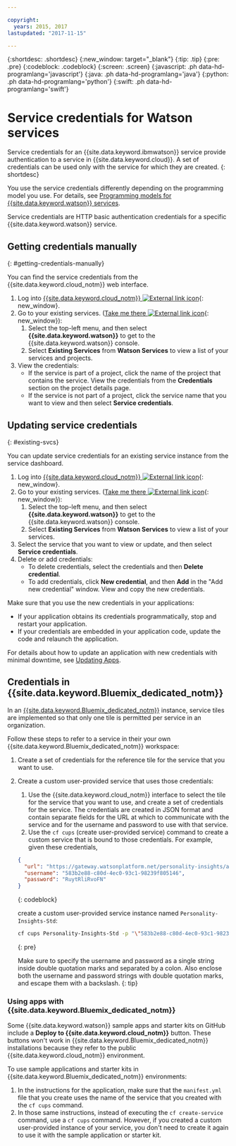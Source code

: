 ```yaml
---

copyright:
  years: 2015, 2017
lastupdated: "2017-11-15"

---
```


{:shortdesc: .shortdesc}
{:new_window: target="_blank"}
{:tip: .tip}
{:pre: .pre}
{:codeblock: .codeblock}
{:screen: .screen}
{:javascript: .ph data-hd-programlang='javascript'}
{:java: .ph data-hd-programlang='java'}
{:python: .ph data-hd-programlang='python'}
{:swift: .ph data-hd-programlang='swift'}

# Service credentials for Watson services

Service credentials for an {{site.data.keyword.ibmwatson}} service provide authentication to a service in {{site.data.keyword.cloud}}. A set of credentials can be used only with the service for which they are created.
{: shortdesc}

You use the service credentials differently depending on the programming model you use. For details, see [Programming models for {{site.data.keyword.watson}} services](/docs/services/watson/getting-started-develop.html).

Service credentials are HTTP basic authentication credentials for a specific {{site.data.keyword.watson}} service.

## Getting credentials manually
{: #getting-credentials-manually}

You can find the service credentials from the {{site.data.keyword.cloud_notm}} web interface.

1.  Log into [{{site.data.keyword.cloud_notm}} ![External link icon](../../icons/launch-glyph.svg "External link icon")](https://console.{DomainName}/registration/?target=%2Fdeveloper%2Fwatson%2Fdashboard){: new_window}.
1.  Go to your existing services. ([Take me there ![External link icon](../../icons/launch-glyph.svg "External link icon")](https://console.{DomainName}/developer/watson/existing-services){: new_window}):
    1.  Select the top-left menu, and then select **{{site.data.keyword.watson}}** to get to the {{site.data.keyword.watson}} console.
    1.  Select **Existing Services** from **Watson Services** to view a list of your services and projects.
1.  View the credentials:
    - If the service is part of a project, click the name of the project that contains the service. View the credentials from the **Credentials** section on the project details page.
    - If the service is not part of a project, click the service name that you want to view and then select **Service credentials**.

## Updating service credentials
{: #existing-svcs}

You can update service credentials for an existing service instance from the service dashboard.

1.  Log into [{{site.data.keyword.cloud_notm}} ![External link icon](../../icons/launch-glyph.svg "External link icon")](https://console.{DomainName}/registration/?target=%2Fdeveloper%2Fwatson%2Fdashboard){: new_window}.
1.  Go to your existing services. ([Take me there ![External link icon](../../icons/launch-glyph.svg "External link icon")](https://console.{DomainName}/developer/watson/existing-services){: new_window}):
    1.  Select the top-left menu, and then select **{{site.data.keyword.watson}}** to get to the {{site.data.keyword.watson}} console.
    1.  Select **Existing Services** from **Watson Services** to view a list of your services.
1.  Select the service that you want to view or update, and then select **Service credentials**.
1.  Delete or add credentials:
    - To delete credentials, select the credentials and then **Delete credential**.
    - To add credentials, click **New credential**, and then **Add** in the "Add new credential" window. View and copy the new credentials.

Make sure that you use the new credentials in your applications:

- If your application obtains its credentials programmatically, stop and restart your application.
- If your credentials are embedded in your application code, update the code and relaunch the application.

For details about how to update an application with new credentials with minimal downtime, see [Updating Apps](/docs/manageapps/updapps.html).

## Credentials in {{site.data.keyword.Bluemix_dedicated_notm}}

In an [{{site.data.keyword.Bluemix_dedicated_notm}}](/docs/dedicated/index.html#dedicated) instance, service tiles are implemented so that only one tile is permitted per service in an organization.

Follow these steps to refer to a service in their your own {{site.data.keyword.Bluemix_dedicated_notm}} workspace:

1.  Create a set of credentials for the reference tile for the service that you want to use.
1.  Create a custom user-provided service that uses those credentials:

    1.  Use the {{site.data.keyword.cloud_notm}} interface to select the tile for the service that you want to use, and create a set of credentials for the service. The credentials are created in JSON format and contain separate fields for the URL at which to communicate with the service and for the username and password to use with that service.
    1.  Use the `cf cups` (create user-provided service) command to create a  custom service that is bound to those credentials. For example, given these credentials,

      ```json
      {
        "url": "https://gateway.watsonplatform.net/personality-insights/api",
        "username": "583b2e88-c80d-4ec0-93c1-98239f805146",
        "password": "RuytRliRvoFN"
      }
      ```
      {: codeblock}

      create a custom user-provided service instance named `Personality-Insights-Std`:

      ```bash
      cf cups Personality-Insights-Std -p "\"583b2e88-c80d-4ec0-93c1-98239f805146\":\"RuytRliRvoFN\""
      ```
      {: pre}

      Make sure to specify the username and password as a single string inside double quotation marks and separated by a colon. Also enclose both the username and password strings with double quotation marks, and escape them with a backslash.
      {: tip}

### Using apps with {{site.data.keyword.Bluemix_dedicated_notm}}

Some {{site.data.keyword.watson}} sample apps and starter kits on GitHub include a **Deploy to {{site.data.keyword.cloud_notm}}** button. These buttons won't work in {{site.data.keyword.Bluemix_dedicated_notm}} installations because they refer to the public {{site.data.keyword.cloud_notm}} environment.

To use sample applications and starter kits in {{site.data.keyword.Bluemix_dedicated_notm}} environments:

1.  In the instructions for the application, make sure that the `manifest.yml` file that you create uses the name of the service that you created with the `cf cups` command.
1.  In those same instructions, instead of executing the `cf create-service` command, use a `cf cups` command. However, if you created a custom user-provided instance of your service, you don't need to create it again to use it with the sample application or starter kit.
